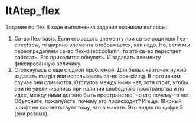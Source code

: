 # ItAtep_flex
Задание по flex
В ходе выполнения задания возникли вопросы:
1.	Св-во flex-basis. Если его задать элементу при св-ве родителя flex-direct:row, то ширина элемента отображается, как надо. Но, если мы переопределяем св-во flex-direct:column, то это св-во перестает работать. Его приходится обнулять. И задавать элементу фиксированную величину.
2.	Столкнулась с еще с одной проблемой. Для белых карточек нужно задавать margin или использовать св-во box-sizing. В противном случае они сливаются. Отступов между ними нет, хотя стоит, чтобы они не увеличивались при наличии свободного пространства и по идее, между ними должно быть пространство, но его почему-то нет.
 Объясните, пожалуйста, почему это происходит?
И еще. Жирный шрифт не соответствует тому, что в макете. Это видно по цифре 5 (они разные).
